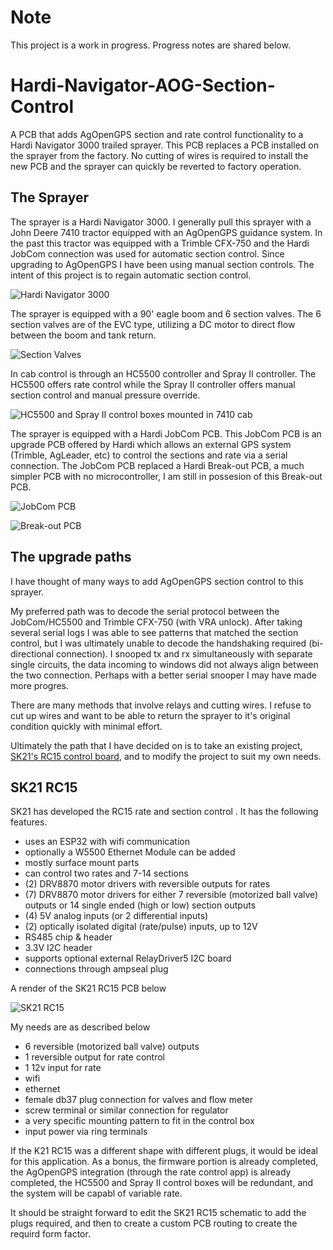 # Note

This project is a work in progress. Progress notes are shared below.


# Hardi-Navigator-AOG-Section-Control

 A PCB that adds AgOpenGPS section and rate control functionality to a Hardi Navigator 3000 trailed sprayer. This PCB replaces a PCB installed on the sprayer from the factory. No cutting of wires is required to install the new PCB and the sprayer can quickly be reverted to factory operation.


 ## The Sprayer

 The sprayer is a Hardi Navigator 3000. I generally pull this sprayer with a John Deere 7410 tractor equipped with an AgOpenGPS guidance system. In the past this tractor was equipped with a Trimble CFX-750 and the Hardi JobCom connection was used for automatic section control. Since upgrading to AgOpenGPS I have been using manual section controls. The intent of this project is to regain automatic section control.

  ![Hardi Navigator 3000](images/Hardi_Navigator_3000.jpg)
 

 The sprayer is equipped with a 90' eagle boom and 6 section valves. The 6 section valves are of the EVC type, utilizing a DC motor to direct flow between the boom and tank return.

 ![Section Valves](images/Fluid_Junction_Box.jpg)


 In cab control is through an HC5500 controller and Spray II controller. The HC5500 offers rate control while the Spray II controller offers manual section control and manual pressure override.

  ![HC5500 and Spray II control boxes mounted in 7410 cab](images/HC5500_SprayII.jpg)

  
 The sprayer is equipped with a Hardi JobCom PCB. This JobCom PCB is an upgrade PCB offered by Hardi which allows an external GPS system (Trimble, AgLeader, etc) to control the sections and rate via a serial connection. The JobCom PCB replaced a Hardi Break-out PCB, a much simpler PCB with no microcontroller, I am still in possesion of this Break-out PCB.

  ![JobCom PCB](images/JobCom_PCB.jpg)

  ![Break-out PCB](images/Break-out_PCB.jpg)


## The upgrade paths

I have thought of many ways to add AgOpenGPS section control to this sprayer.

My preferred path was to decode the serial protocol between the JobCom/HC5500 and Trimble CFX-750 (with VRA unlock). After taking several serial logs I was able to see patterns that matched the section control, but I was ultimately unable to decode the handshaking required (bi-directional connection). I snooped tx and rx simultaneously with separate single circuits, the data incoming to windows did not always align between the two connection. Perhaps with a better serial snooper I may have made more progres.

There are many methods that involve relays and cutting wires. I refuse to cut up wires and want to be able to return the sprayer to it's original condition quickly with minimal effort.

Ultimately the path that I have decided on is to take an existing project, [SK21's RC15 control board](https://github.com/SK21/AOG_RC), and to modify the project to suit my own needs.


## SK21 RC15

SK21 has developed the RC15 rate and section control . It has the following features.

- uses an ESP32 with wifi communication
- optionally a W5500 Ethernet Module can be added
- mostly surface mount parts
- can control two rates and 7-14 sections
- (2) DRV8870 motor drivers with reversible outputs for rates
- (7) DRV8870 motor drivers for either 7 reversible (motorized ball valve) outputs or 14 single ended (high or low) section outputs
- (4) 5V analog inputs (or 2 differential inputs)
- (2) optically isolated digital (rate/pulse) inputs, up to 12V
- RS485 chip & header
- 3.3V I2C header
- supports optional external RelayDriver5 I2C board
- connections through ampseal plug

A render of the SK21 RC15 PCB below

![SK21 RC15](images/K21_RC15.jpg "SK21 RC15")

My needs are as described below
- 6 reversible (motorized ball valve) outputs
- 1 reversible output for rate control
- 1 12v input for rate
- wifi
- ethernet
- female db37 plug connection for valves and flow meter
- screw terminal or similar connection for regulator
- a very specific mounting pattern to fit in the control box
- input power via ring terminals

If the K21 RC15 was a different shape with different plugs, it would be ideal for this application. As a bonus, the firmware portion is already completed, the AgOpenGPS integration (through the rate control app) is already completed, the HC5500 and Spray II control boxes will be redundant, and the system will be capabl of variable rate.

It should be straight forward to edit the SK21 RC15 schematic to add the plugs required, and then to create a custom PCB routing to create the requird form factor.







